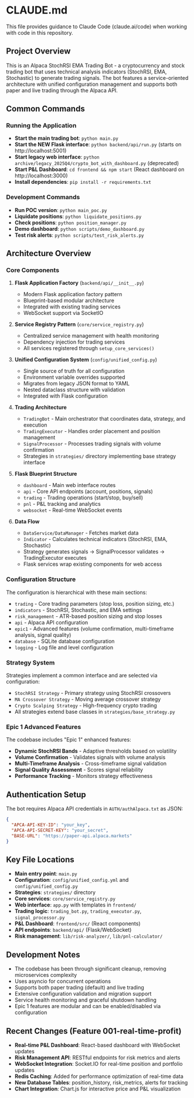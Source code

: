 # CLAUDE.md

This file provides guidance to Claude Code (claude.ai/code) when working with code in this repository.

## Project Overview

This is an Alpaca StochRSI EMA Trading Bot - a cryptocurrency and stock trading bot that uses technical analysis indicators (StochRSI, EMA, Stochastic) to generate trading signals. The bot features a service-oriented architecture with unified configuration management and supports both paper and live trading through the Alpaca API.

## Common Commands

### Running the Application
- **Start the main trading bot**: `python main.py`
- **Start the NEW Flask interface**: `python backend/api/run.py` (starts on http://localhost:5001)
- **Start legacy web interface**: `python archive/legacy_2025Q4/crypto_bot_with_dashboard.py` (deprecated)
- **Start P&L Dashboard**: `cd frontend && npm start` (React dashboard on http://localhost:3000)
- **Install dependencies**: `pip install -r requirements.txt`

### Development Commands
- **Run POC version**: `python main_poc.py`
- **Liquidate positions**: `python liquidate_positions.py` 
- **Check positions**: `python position_manager.py`
- **Demo dashboard**: `python scripts/demo_dashboard.py`
- **Test risk alerts**: `python scripts/test_risk_alerts.py`

## Architecture Overview

### Core Components

1. **Flask Application Factory** (`backend/api/__init__.py`)
   - Modern Flask application factory pattern
   - Blueprint-based modular architecture
   - Integrated with existing trading services
   - WebSocket support via SocketIO

2. **Service Registry Pattern** (`core/service_registry.py`)
   - Centralized service management with health monitoring
   - Dependency injection for trading services
   - All services registered through `setup_core_services()`

3. **Unified Configuration System** (`config/unified_config.py`)
   - Single source of truth for all configuration
   - Environment variable overrides supported
   - Migrates from legacy JSON format to YAML
   - Nested dataclass structure with validation
   - Integrated with Flask configuration

4. **Trading Architecture**
   - `TradingBot` - Main orchestrator that coordinates data, strategy, and execution
   - `TradingExecutor` - Handles order placement and position management
   - `SignalProcessor` - Processes trading signals with volume confirmation
   - Strategies in `strategies/` directory implementing base strategy interface

5. **Flask Blueprint Structure**
   - `dashboard` - Main web interface routes
   - `api` - Core API endpoints (account, positions, signals)
   - `trading` - Trading operations (start/stop, buy/sell)
   - `pnl` - P&L tracking and analytics
   - `websocket` - Real-time WebSocket events

6. **Data Flow**
   - `DataService/DataManager` - Fetches market data
   - `Indicator` - Calculates technical indicators (StochRSI, EMA, Stochastic)
   - Strategy generates signals → SignalProcessor validates → TradingExecutor executes
   - Flask services wrap existing components for web access

### Configuration Structure

The configuration is hierarchical with these main sections:
- `trading` - Core trading parameters (stop loss, position sizing, etc.)
- `indicators` - StochRSI, Stochastic, and EMA settings
- `risk_management` - ATR-based position sizing and stop losses
- `api` - Alpaca API configuration 
- `epic1` - Advanced features (volume confirmation, multi-timeframe analysis, signal quality)
- `database` - SQLite database configuration
- `logging` - Log file and level configuration

### Strategy System

Strategies implement a common interface and are selected via configuration:
- `StochRSI Strategy` - Primary strategy using StochRSI crossovers
- `MA Crossover Strategy` - Moving average crossover strategy 
- `Crypto Scalping Strategy` - High-frequency crypto trading
- All strategies extend base classes in `strategies/base_strategy.py`

### Epic 1 Advanced Features

The codebase includes "Epic 1" enhanced features:
- **Dynamic StochRSI Bands** - Adaptive thresholds based on volatility
- **Volume Confirmation** - Validates signals with volume analysis
- **Multi-Timeframe Analysis** - Cross-timeframe signal validation
- **Signal Quality Assessment** - Scores signal reliability
- **Performance Tracking** - Monitors strategy effectiveness

## Authentication Setup

The bot requires Alpaca API credentials in `AUTH/authAlpaca.txt` as JSON:
```json
{
  "APCA-API-KEY-ID": "your_key",
  "APCA-API-SECRET-KEY": "your_secret", 
  "BASE-URL": "https://paper-api.alpaca.markets"
}
```

## Key File Locations

- **Main entry point**: `main.py`
- **Configuration**: `config/unified_config.yml` and `config/unified_config.py`
- **Strategies**: `strategies/` directory
- **Core services**: `core/service_registry.py`
- **Web interface**: `app.py` with templates in `frontend/`
- **Trading logic**: `trading_bot.py`, `trading_executor.py`, `signal_processor.py`
- **P&L Dashboard**: `frontend/src/` (React components)
- **API endpoints**: `backend/api/` (Flask/WebSocket)
- **Risk management**: `lib/risk-analyzer/`, `lib/pnl-calculator/`

## Development Notes

- The codebase has been through significant cleanup, removing microservices complexity
- Uses asyncio for concurrent operations
- Supports both paper trading (default) and live trading
- Extensive configuration validation and migration support
- Service health monitoring and graceful shutdown handling
- Epic 1 features are modular and can be enabled/disabled via configuration

## Recent Changes (Feature 001-real-time-profit)

- **Real-time P&L Dashboard**: React-based dashboard with WebSocket updates
- **Risk Management API**: RESTful endpoints for risk metrics and alerts
- **WebSocket Integration**: Socket.IO for real-time position and portfolio updates
- **Redis Caching**: Added for performance optimization of real-time data
- **New Database Tables**: position_history, risk_metrics, alerts for tracking
- **Chart Integration**: Chart.js for interactive price and P&L visualization
